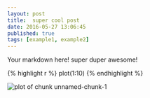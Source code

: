 ```yaml
---
layout: post
title:  super cool post
date: 2016-05-27 13:06:45
published: true
tags: [example1, example2]
---
```


Your markdown here! super duper awesome!


{% highlight r %}
plot(1:10)
{% endhighlight %}

![plot of chunk unnamed-chunk-1](/labnotebook/figure/source/super-cool-post/2016-05-27-super-cool-post/unnamed-chunk-1-1.png)
